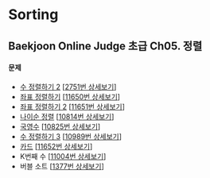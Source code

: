 Sorting
=======

Baekjoon Online Judge 초급 Ch05. 정렬
-----------------------------------

#### 문제

* [수 정렬하기 2](./수_정렬하기_2) [[2751번 상세보기](https://www.acmicpc.net/problem/2751)]
* [좌표 정렬하기](./좌표_정렬하기) [[11650번 상세보기](https://www.acmicpc.net/problem/11650)]
* [좌표 정렬하기 2](./좌표_정렬하기_2) [[11651번 상세보기](https://www.acmicpc.net/problem/11651)]
* [나이순 정렬](./나이순_정렬) [[10814번 상세보기](https://www.acmicpc.net/problem/10814)]
* [국영수](./국영수) [[10825번 상세보기](https://www.acmicpc.net/problem/10825)]
* [수 정렬하기 3](./수_정렬하기_3) [[10989번 상세보기](https://www.acmicpc.net/problem/10989)]
* [카드](./카드) [[11652번 상세보기](https://www.acmicpc.net/problem/11652)]
* K번째 수 [[11004번 상세보기](https://www.acmicpc.net/problem/11004)]
* 버블 소트 [[1377번 상세보기](https://www.acmicpc.net/problem/1377)]